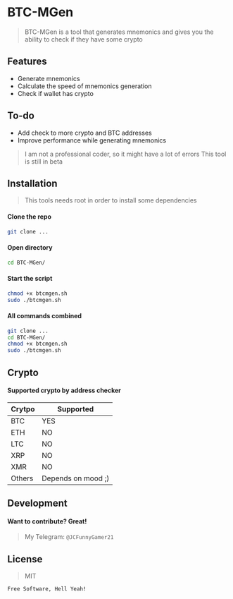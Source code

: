 # BTC-MGen

> BTC-MGen is a tool that generates mnemonics and gives you the ability to check if they have some crypto

## Features
 - Generate mnemonics
 - Calculate the speed of mnemonics generation
 - Check if wallet has crypto

## To-do

- Add check to more crypto and BTC addresses
- Improve performance while generating mnemonics

> I am not a professional coder, so it might have a lot of errors
> This tool is still in beta

## Installation

> This tools needs root in order to install some dependencies

#### Clone the repo

```sh
git clone ...
```

#### Open directory

```sh
cd BTC-MGen/
```

#### Start the script

```sh
chmod +x btcmgen.sh
sudo ./btcmgen.sh
```

#### All commands combined

```sh
git clone ...
cd BTC-MGen/
chmod +x btcmgen.sh
sudo ./btcmgen.sh
```
## Crypto

#### Supported crypto by address checker

| Crytpo | Supported |
| ------ | ------ |
| BTC | YES |
| ETH | NO |
| LTC | NO |
| XRP | NO |
| XMR | NO |
| Others | Depends on mood ;) |

## Development

#### Want to contribute? Great!
> My Telegram: `@JCFunnyGamer21`

## License

> MIT

`Free Software, Hell Yeah!`
